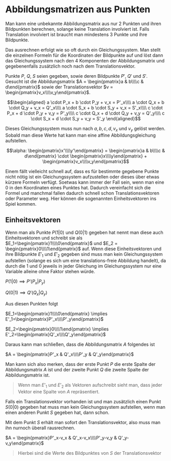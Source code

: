 # Abbildungsmatrizen aus Punkten

Man kann eine unbekannte Abbildungsmatrix aus nur 2 Punkten und ihren Bildpunkten berechnen, solange keine Translation involviert ist. Falls Translation involviert ist braucht man mindestens 3 Punkte und ihre Bildpunkte. 

Das ausrechnen erfolgt wie so oft durch ein Gleichungssystem. Man stellt die einzelnen Formeln für die Koordinaten der Bildpunkte auf und löst dann das Gleichungssystem nach den 4 Komponenten der Abbildungsmatrix und gegebenenfalls zusätzlich noch nach dem Translationsvektor.

Punkte $P$, $Q$, $S$ seien gegeben, sowie deren Bildpunkte $P'$, $Q'$ und $S'$. Gesucht ist die Abbildungsmatrix $A = \begin{pmatrix}a & b\\\\c & d\end{pmatrix}$ sowie der Translationsvektor $v = \begin{pmatrix}v_x\\\\v_y\end{pmatrix}$.



$$\begin{aligned}
a \cdot P_x + b \cdot P_y + v_x = P'_x\\\\
a \cdot Q_x + b \cdot Q_y + v_x = Q'_x\\\\
a \cdot S_x + b \cdot S_y + v_x = S'_x\\\\
c \cdot P_x + d \cdot P_y + v_y = P'_y\\\\
c \cdot Q_x + d \cdot Q_y + v_y = Q'_y\\\\
c \cdot S_x + d \cdot S_y + v_y = S'_y
\end{aligned}$$

Dieses Gleichungssystem muss nun nach $a, b, c, d, v_x$ und $v_y$ gelöst werden. Sobald man diese Werte hat kann man eine affine Abbildungsgleichung aufstellen.

$$\alpha: \begin{pmatrix}x'\\\\y'\end{pmatrix} = \begin{pmatrix}a & b\\\\c & d\end{pmatrix} \cdot \begin{pmatrix}x\\\\y\end{pmatrix} + \begin{pmatrix}v_x\\\\v_y\end{pmatrix}$$

Einem fällt vielleicht schnell auf, dass es für bestimmte gegebene Punkte nicht nötig ist ein Gleichungssystem aufzustellen oder dieses über etwas kürzere Formeln verfügt. Soetwas kann immer der Fall sein, wenn man eine $0$ in den Koordinaten eines Punktes hat. Dadurch vereinfacht sich die Formel und manchmal fallen dadurch schnell schon Translationsvektoren oder Parameter weg. Hier können die sogenannten Einheitsvektoren ins Spiel kommen.

## Einheitsvektoren

Wenn man als Punkte $P(1 \vert 0)$ und $Q(0 \vert 1)$ gegeben hat nennt man diese auch Einheitsvektoren und schreibt sie als $E_1=\begin{pmatrix}1\\\\0\end{pmatrix}$ und $E_2 = \begin{pmatrix}0\\\\1\end{pmatrix}$ auf. Wenn diese Einheitsvektoren und ihre Bildpunkte $E'_1$ und $E'_2$ gegeben sind muss man kein Gleichungssystem aufstellen (solange es sich um eine translations-freie Abbildung handelt), da durch die $1$ und $0$ jeweils in jeder Gleichung im Gleichungssystem nur eine Variable alleine ohne Faktor stehen würde. 

$P(1 \vert 0) \implies P’(P_x \vert P_y)$

$Q(0 \vert 1) \implies Q'(Q_x \vert Q_y)$

Aus diesen Punkten folgt

$E_1=\begin{pmatrix}1\\\\0\end{pmatrix} \implies E'_1=\begin{pmatrix}P'_x\\\\P'_y\end{pmatrix}$ 

$E_2=\begin{pmatrix}0\\\\1\end{pmatrix} \implies E'_2=\begin{pmatrix}Q'_x\\\\Q'_y\end{pmatrix}$

Daraus kann man schließen, dass die Abbildungsmatrix $A$ folgendes ist

$A = \begin{pmatrix}P'_x & Q'_x\\\\P'_y & Q'_y\end{pmatrix}$

Man kann sich also merken, dass der erste Punkt $P$ die erste Spalte der Abbildungsmatrix $A$ ist und der zweite Punkt $Q$ die zweite Spalte der Abbildungsmatrix ist. 

>  Wenn man $E’_1$ und $E’_2$ als Vektoren aufschreibt sieht man, dass jeder Vektor eine Spalte von $A$ repräsentiert. 

Falls ein Translationsvektor vorhanden ist und man zusätzlich einen Punkt $S(0 \vert 0)$ gegeben hat muss man kein Gleichungssystem aufstellen, wenn man einen anderen Punkt $S$ gegeben hat, dann schon.

Mit dem Punkt $S$ erhält man sofort den Translationsvektor, also muss man ihn nurnoch überall rausrechnen.

$A = \begin{pmatrix}P'_x-v_x & Q'_x-v_x\\\\P'_y-v_y & Q'_y-v_y\end{pmatrix}$

> Hierbei sind die Werte des Bildpunktes von $S$ der Translationsvektor
